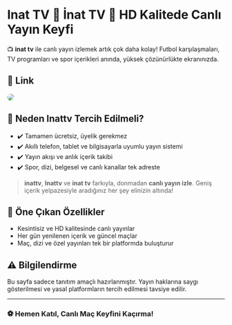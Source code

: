 # Inat TV 👑 İnat TV 👑 HD Kalitede Canlı Yayın Keyfi

📺 **inat tv** ile canlı yayın izlemek artık çok daha kolay! Futbol karşılaşmaları, TV programları ve spor içerikleri anında, yüksek çözünürlükte ekranınızda.

## 🔗 Link

<a href="https://www.macizlemesitesi.com/">
  <img src="https://i.ibb.co/FL3kspJ2/canliizle.gif"  style="max-width:100%; border-radius:12px;">
</a>

## 🎯 Neden Inattv Tercih Edilmeli?

- ✔️ Tamamen ücretsiz, üyelik gerekmez
- ✔️ Akıllı telefon, tablet ve bilgisayarla uyumlu yayın sistemi
- ✔️ Yayın akışı ve anlık içerik takibi
- ✔️ Spor, dizi, belgesel ve canlı kanallar tek adreste

> **inattv**, **Inattv** ve **inat tv** farkıyla, donmadan **canlı yayın izle**. Geniş içerik yelpazesiyle aradığınız her şey elinizin altında!

## 🚀 Öne Çıkan Özellikler

- Kesintisiz ve HD kalitesinde canlı yayınlar  
- Her gün yenilenen içerik ve güncel maçlar  
- Maç, dizi ve özel yayınları tek bir platformda buluşturur

## ⚠️ Bilgilendirme

Bu sayfa sadece tanıtım amaçlı hazırlanmıştır. Yayın haklarına saygı gösterilmesi ve yasal platformların tercih edilmesi tavsiye edilir.

---

### ⚽ Hemen Katıl, Canlı Maç Keyfini Kaçırma!
